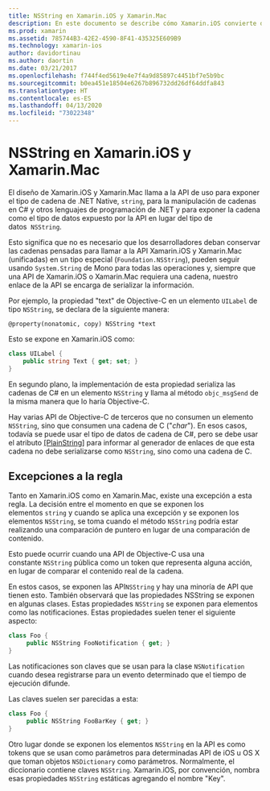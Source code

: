 ```yaml
---
title: NSString en Xamarin.iOS y Xamarin.Mac
description: En este documento se describe cómo Xamarin.iOS convierte de forma transparente objetos NSString en objetos de cadena C#, cuando esto no sucede.
ms.prod: xamarin
ms.assetid: 785744B3-42E2-4590-8F41-435325E609B9
ms.technology: xamarin-ios
author: davidortinau
ms.author: daortin
ms.date: 03/21/2017
ms.openlocfilehash: f744f4ed5619e4e7f4a9d85897c4451bf7e5b9bc
ms.sourcegitcommit: b0ea451e18504e6267b896732dd26df64ddfa843
ms.translationtype: HT
ms.contentlocale: es-ES
ms.lasthandoff: 04/13/2020
ms.locfileid: "73022348"
---
```

# <a name="nsstring-in-xamarinios-and-xamarinmac"></a>NSString en Xamarin.iOS y Xamarin.Mac

El diseño de Xamarin.iOS y Xamarin.Mac llama a la API de uso para exponer el tipo de cadena de .NET Native, `string`, para la manipulación de cadenas en C# y otros lenguajes de programación de .NET y para exponer la cadena como el tipo de datos expuesto por la API en lugar del tipo de datos  `NSString`.

Esto significa que no es necesario que los desarrolladores deban conservar las cadenas pensadas para llamar a la API Xamarin.iOS y Xamarin.Mac (unificadas) en un tipo especial (`Foundation.NSString`), pueden seguir usando `System.String` de Mono para todas las operaciones y, siempre que una API de Xamarin.iOS o Xamarin.Mac requiera una cadena, nuestro enlace de la API se encarga de serializar la información.

Por ejemplo, la propiedad "text" de Objective-C en un elemento `UILabel` de tipo `NSString`, se declara de la siguiente manera:

```objc
@property(nonatomic, copy) NSString *text
```

Esto se expone en Xamarin.iOS como:

```csharp
class UILabel {
    public string Text { get; set; }
}
```

En segundo plano, la implementación de esta propiedad serializa las cadenas de C# en un elemento `NSString` y llama al método `objc_msgSend` de la misma manera que lo haría Objective-C.

Hay varias API de Objective-C de terceros que no consumen un elemento `NSString`, sino que consumen una cadena de C ("*char*"). En esos casos, todavía se puede usar el tipo de datos de cadena de C#, pero se debe usar el atributo [[PlainString]](~/cross-platform/macios/binding/objective-c-libraries.md) para informar al generador de enlaces de que esta cadena no debe serializarse como `NSString`, sino como una cadena de C.

 <a name="Exceptions_to_the_Rule" />

## <a name="exceptions-to-the-rule"></a>Excepciones a la regla

Tanto en Xamarin.iOS como en Xamarin.Mac, existe una excepción a esta regla. La decisión entre el momento en que se exponen los elementos `string` y cuando se aplica una excepción y se exponen los elementos `NSString`, se toma cuando el método `NSString` podría estar realizando una comparación de puntero en lugar de una comparación de contenido.

Esto puede ocurrir cuando una API de Objective-C usa una constante `NSString` pública como un token que representa alguna acción, en lugar de comparar el contenido real de la cadena.

En estos casos, se exponen las API`NSString` y hay una minoría de API que tienen esto. También observará que las propiedades NSString se exponen en algunas clases. Estas propiedades `NSString` se exponen para elementos como las notificaciones. Estas propiedades suelen tener el siguiente aspecto:

```csharp
class Foo {
     public NSString FooNotification { get; }
}
```

Las notificaciones son claves que se usan para la clase `NSNotification` cuando desea registrarse para un evento determinado que el tiempo de ejecución difunde.

Las claves suelen ser parecidas a esta:

```csharp
class Foo {
     public NSString FooBarKey { get; }
}
```

Otro lugar donde se exponen los elementos `NSString` en la API es como tokens que se usan como parámetros para determinadas API de iOS u OS X que toman objetos `NSDictionary` como parámetros. Normalmente, el diccionario contiene claves `NSString`. Xamarin.iOS, por convención, nombra esas propiedades `NSString` estáticas agregando el nombre "Key".
